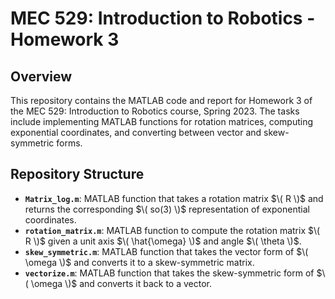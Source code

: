 # MEC 529: Introduction to Robotics - Homework 3

## Overview
This repository contains the MATLAB code and report for Homework 3 of the MEC 529: Introduction to Robotics course, Spring 2023. 
The tasks include implementing MATLAB functions for rotation matrices, computing exponential coordinates, and converting between vector and skew-symmetric forms.

## Repository Structure
- **`Matrix_log.m`**: MATLAB function that takes a rotation matrix $\( R \)$ and returns the corresponding $\( so(3) \)$ representation of exponential coordinates.
- **`rotation_matrix.m`**: MATLAB function to compute the rotation matrix $\( R \)$ given a unit axis $\( \hat{\omega} \)$ and angle $\( \theta \)$.
- **`skew_symmetric.m`**: MATLAB function that takes the vector form of $\( \omega \)$ and converts it to a skew-symmetric matrix.
- **`vectorize.m`**: MATLAB function that takes the skew-symmetric form of $\( \omega \)$ and converts it back to a vector.
